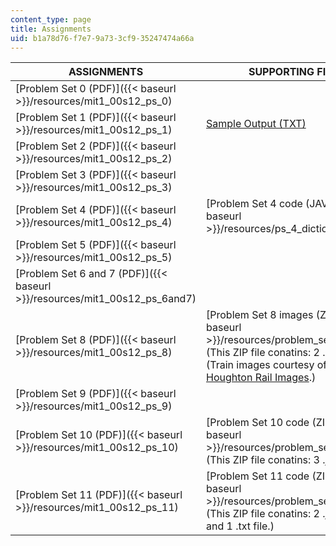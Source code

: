 ```yaml
---
content_type: page
title: Assignments
uid: b1a78d76-f7e7-9a73-3cf9-35247474a66a
---
```


| ASSIGNMENTS | SUPPORTING FILES |
| --- | --- |
| [Problem Set 0 (PDF)]({{< baseurl >}}/resources/mit1_00s12_ps_0) | &nbsp; |
| [Problem Set 1 (PDF)]({{< baseurl >}}/resources/mit1_00s12_ps_1) | [Sample Output (TXT)](./resolveuid/2545ccb691207769525b815cf277e641) |
| [Problem Set 2 (PDF)]({{< baseurl >}}/resources/mit1_00s12_ps_2) | &nbsp; |
| [Problem Set 3 (PDF)]({{< baseurl >}}/resources/mit1_00s12_ps_3) | &nbsp; |
| [Problem Set 4 (PDF)]({{< baseurl >}}/resources/mit1_00s12_ps_4) | [Problem Set 4 code (JAVA)]({{< baseurl >}}/resources/ps_4_dictionary) |
| [Problem Set 5 (PDF)]({{< baseurl >}}/resources/mit1_00s12_ps_5) | &nbsp; |
| [Problem Set 6 and 7 (PDF)]({{< baseurl >}}/resources/mit1_00s12_ps_6and7) | &nbsp; |
| [Problem Set 8 (PDF)]({{< baseurl >}}/resources/mit1_00s12_ps_8) | [Problem Set 8 images (ZIP)]({{< baseurl >}}/resources/problem_set_8_images) (This ZIP file conatins: 2 .png files.) (Train images courtesy of [Ken Houghton Rail Images](http://www.rrhistorical.com/).) |
| [Problem Set 9 (PDF)]({{< baseurl >}}/resources/mit1_00s12_ps_9) | &nbsp; |
| [Problem Set 10 (PDF)]({{< baseurl >}}/resources/mit1_00s12_ps_10) | [Problem Set 10 code (ZIP)]({{< baseurl >}}/resources/problem_set_10_code) (This ZIP file conatins: 3 .java files.) |
| [Problem Set 11 (PDF)]({{< baseurl >}}/resources/mit1_00s12_ps_11) | [Problem Set 11 code (ZIP)]({{< baseurl >}}/resources/problem_set_11_code) (This ZIP file conatins: 2 .java files and 1 .txt file.)